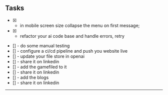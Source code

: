 ## Tasks

- [x] - in mobile screen size collapse the menu on first message;
- [x] - refactor your ai code base and handle errors, retry
- [] - do some manual testing
- [] - configure a ci/cd pipeline and push you website live
- [] - update your file store in openai
- [] - share it on linkedin
- [] - add the gamefiled to it
- [] - share it on linkedin
- [] - add the blogs
- [] - share it on linkedin

---
